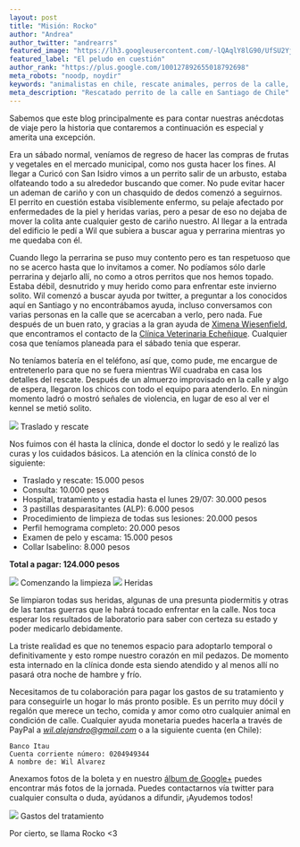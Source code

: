 ```yaml
---
layout: post
title: "Misión: Rocko"
author: "Andrea"
author_twitter: "andrearrs"
featured_image: "https://lh3.googleusercontent.com/-lQAqlY8lG90/UfSU2YjE2fI/AAAAAAAAAbs/hg_SoO3FuIU/w788-h591-no/20130727_151617.jpg"
featured_label: "El peludo en cuestión"
author_rank: "https://plus.google.com/100127892655018792698"
meta_robots: "noodp, noydir"
keywords: "animalistas en chile, rescate animales, perros de la calle, rocko el perro rescatado"
meta_description: "Rescatado perrito de la calle en Santiago de Chile"
---
```


Sabemos que este blog principalmente es para contar nuestras anécdotas de viaje pero la historia 
que contaremos a continuación es especial y amerita una excepción.

Era un sábado normal, veníamos de regreso de hacer las compras de frutas y vegetales en el mercado municipal, 
como nos gusta hacer los fines. Al llegar a Curicó con San Isidro vimos a un perrito salir de un arbusto, estaba olfateando 
todo a su alrededor buscando que comer. <!-- summary -->
No pude evitar hacer un ademan de cariño y con un chasquido de dedos 
comenzó a seguirnos. El perrito en cuestión estaba visiblemente enfermo, su pelaje afectado por enfermedades 
de la piel y heridas varias, pero a pesar de eso no dejaba de mover la colita ante cualquier gesto de cariño nuestro. 
Al llegar a la entrada del edificio le pedí a Wil que subiera a buscar agua y perrarina mientras yo me quedaba con él.

Cuando llego la perrarina se puso muy contento pero es tan respetuoso que no se acerco hasta que lo invitamos a 
comer. No podíamos sólo darle perrarina y dejarlo allí, no como a otros perritos que nos hemos topado. Estaba débil, 
desnutrido y muy herido como para enfrentar este invierno solito. Wil comenzó a buscar ayuda por twitter, a preguntar 
a los conocidos aquí en Santiago y no encontrábamos ayuda, incluso conversamos con varias personas en la calle que
se acercaban a verlo, pero nada. Fue después de un buen rato, y gracias a la gran ayuda de 
<a href="http://twitter.com/xime_wiesenfeld">Ximena Wiesenfield</a>, que 
encontramos el contacto de la 
<a href="https://www.facebook.com/clinicaveterinaria.echenique">Clínica Veterinaria Echeñique</a>. 
Cualquier cosa que teníamos planeada para el sábado tenia que esperar.

No teníamos batería en el teléfono, así que, como pude, me encargue de entretenerlo para que no se fuera mientras 
Wil cuadraba en casa los detalles del rescate. Después de un almuerzo 
improvisado en la calle y algo de espera, llegaron los chicos con todo el equipo para atenderlo. En ningún momento 
ladró o mostró señales de violencia, en lugar de eso al ver el kennel se metió solito.

<img id="traslado" src="https://lh3.googleusercontent.com/-aW4WX_DQe50/UfSU6DmjUOI/AAAAAAAAAb8/8ySu3ZhXgpw/w788-h591-no/20130727_173225.jpg" class="with-label">
<label for="traslado" class="image-description">Traslado y rescate</label>

Nos fuimos con él hasta la clínica, 
donde el doctor lo sedó y le realizó las curas y los cuidados básicos. La atención en la clínica constó de lo siguiente:

* Traslado y rescate: 15.000 pesos
* Consulta: 10.000 pesos
* Hospital, tratamiento y estadia hasta el lunes 29/07: 30.000 pesos
* 3 pastillas desparasitantes (ALP): 6.000 pesos
* Procedimiento de limpieza de todas sus lesiones: 20.000 pesos
* Perfil hemograma completo: 20.000 pesos
* Examen de pelo y escama: 15.000 pesos
* Collar Isabelino: 8.000 pesos

**Total a pagar: 124.000 pesos**


<img id="limpieza" src="https://lh4.googleusercontent.com/-DjBZnzmkevQ/UfSVS2p9F2I/AAAAAAAAAcc/a1e0A27nhlM/w788-h591-no/20130727_181131.jpg" class="with-label">
<label for="limpieza" class="image-description">Comenzando la limpieza</label>

<img id="heridas" src="https://lh4.googleusercontent.com/-ABz369qAuLU/UfSVjL_kj0I/AAAAAAAAAdk/eWEs9aSOSh8/w788-h591-no/20130727_184335.jpg" class="with-label">
<label for="heridas" class="image-description">Heridas</label>


Se limpiaron todas sus heridas, algunas de una presunta piodermitis y otras de las tantas guerras que le habrá 
tocado enfrentar en la calle. Nos toca esperar los resultados de laboratorio para saber con certeza 
su estado y poder medicarlo debidamente.

La triste realidad es que no tenemos espacio para adoptarlo temporal o definitivamente y esto rompe nuestro 
corazón en mil pedazos. De momento esta internado en la clínica donde esta siendo atendido y al menos allí no 
pasará otra noche de hambre y frío.

Necesitamos de tu colaboración para pagar los gastos de su tratamiento y 
para conseguirle un hogar lo más pronto posible. Es un perrito muy dócil y regalón que merece un techo, comida 
y amor como otro cualquier animal en condición de calle. Cualquier ayuda monetaria puedes hacerla a través de 
PayPal a *wil.alejandro@gmail.com* o a la siguiente cuenta (en Chile):

```
Banco Itau
Cuenta corriente número: 0204949344
A nombre de: Wil Alvarez
```

Anexamos fotos de la boleta y en nuestro 
<a href="https://plus.google.com/u/0/b/109580611265902807643/photos/109580611265902807643/albums/5905508671934468161">álbum de Google+</a> puedes 
encontrar más fotos de la jornada. Puedes contactarnos vía twitter para cualquier consulta o duda, 
ayúdanos a difundir, ¡Ayudemos todos!

<img id="boleta" src="https://lh4.googleusercontent.com/-XLQEIgqcDnM/UfSVxgGE0pI/AAAAAAAAAfE/iNTtPc_H8zA/w443-h591-no/20130727_230239.jpg" class="with-label">
<label for="boleta" class="image-description">Gastos del tratamiento</label>

Por cierto, se llama Rocko <3
